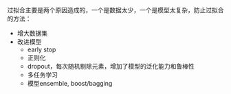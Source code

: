 过拟合主要是两个原因造成的，一个是数据太少，一个是模型太复杂，防止过拟合的方法：
- 增大数据集
- 改进模型
  - early stop
  - 正则化
  - dropout，每次随机剔除元素，增加了模型的泛化能力和鲁棒性
  - 多任务学习
  - 模型ensemble, boost/bagging

